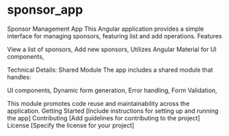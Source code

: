 # sponsor_app
Sponsor Management App
This Angular application provides a simple interface for managing sponsors, featuring list and add operations.
Features

View a list of sponsors,
Add new sponsors,
Utilizes Angular Material for UI components,

Technical Details:
Shared Module
The app includes a shared module that handles:

UI components,
Dynamic form generation,
Error handling,
Form Validation, 

This module promotes code reuse and maintainability across the application.
Getting Started
[Include instructions for setting up and running the app]
Contributing
[Add guidelines for contributing to the project]
License
[Specify the license for your project]
